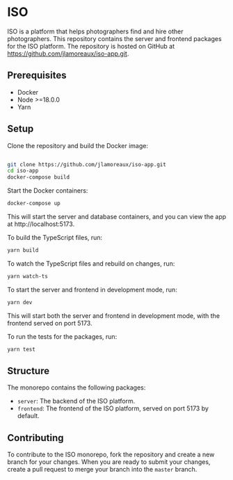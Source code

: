 # ISO

ISO is a platform that helps photographers find and hire other photographers. This repository
contains the server and frontend packages for the ISO platform. The repository is hosted on GitHub
at https://github.com/jlamoreaux/iso-app.git.

## Prerequisites

- Docker
- Node >=18.0.0
- Yarn

## Setup

Clone the repository and build the Docker image:

```bash

git clone https://github.com/jlamoreaux/iso-app.git
cd iso-app
docker-compose build

```

Start the Docker containers:

```bash
docker-compose up

```

This will start the server and database containers, and you can view the app at
http://localhost:5173.

To build the TypeScript files, run:

```bash
yarn build

```

To watch the TypeScript files and rebuild on changes, run:

```bash
yarn watch-ts

```

To start the server and frontend in development mode, run:

```bash
yarn dev

```

This will start both the server and frontend in development mode, with the frontend served on
port 5173.

To run the tests for the packages, run:

```bash
yarn test

```

## Structure

The monorepo contains the following packages:

- `server`: The backend of the ISO platform.
- `frontend`: The frontend of the ISO platform, served on port 5173 by default.

## Contributing

To contribute to the ISO monorepo, fork the repository and create a new branch for your changes.
When you are ready to submit your changes, create a pull request to merge your branch into the
`master` branch.
